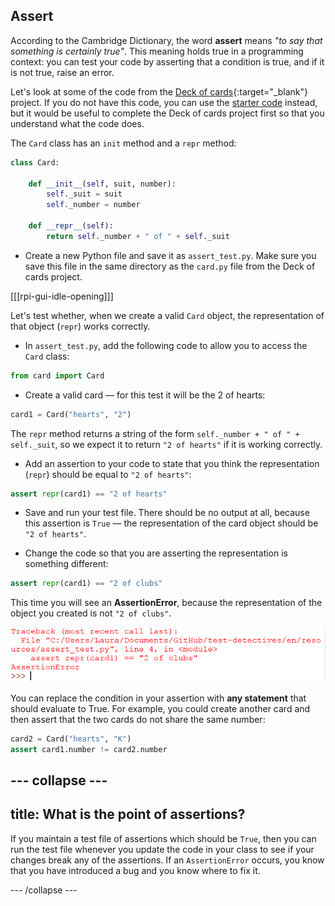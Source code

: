 ## Assert

According to the Cambridge Dictionary, the word **assert** means _"to say that something is certainly true"_. This meaning holds true in a programming context: you can test your code by asserting that a condition is true, and if it is not true, raise an error.

Let's look at some of the code from the [Deck of cards](https://projects.raspberrypi.org/en/projects/deck-of-cards){:target="_blank"} project. If you do not have this code, you can use the [starter code](resources/card.py) instead, but it would be useful to complete the Deck of cards project first so that you understand what the code does.

The `Card` class has an `init` method and a `repr` method:

```python
class Card:

    def __init__(self, suit, number):
        self._suit = suit
        self._number = number

    def __repr__(self):
        return self._number + " of " + self._suit
```

+ Create a new Python file and save it as `assert_test.py`. Make sure you save this file in the same directory as the `card.py` file from the Deck of cards project.

[[[rpi-gui-idle-opening]]]

Let's test whether, when we create a valid `Card` object, the representation of that object (`repr`) works correctly.

+ In `assert_test.py`, add the following code to allow you to access the `Card` class:

```python
from card import Card
```

+ Create a valid card — for this test it will be the 2 of hearts:

```python
card1 = Card("hearts", "2")
```

The `repr` method returns a string of the form `self._number + " of " + self._suit`, so we expect it to return `"2 of hearts"` if it is working correctly.

+ Add an assertion to your code to state that you think the representation (`repr`) should be equal to `"2 of hearts"`:

```python
assert repr(card1) == "2 of hearts"
```

+ Save and run your test file. There should be no output at all, because this assertion is `True` — the representation of the card object should be `"2 of hearts"`.

+ Change the code so that you are asserting the representation is something different:

```python
assert repr(card1) == "2 of clubs"
```

This time you will see an **AssertionError**, because the representation of the object you created is not `"2 of clubs"`.

![Not the 2 of clubs](images/not-two-clubs.png)

You can replace the condition in your assertion with **any statement** that should evaluate to True. For example, you could create another card and then assert that the two cards do not share the same number:

```Python
card2 = Card("hearts", "K")
assert card1.number != card2.number
```

--- collapse ---
---
title: What is the point of assertions?
---
If you maintain a test file of assertions which should be `True`, then you can run the test file whenever you update the code in your class to see if your changes break any of the assertions. If an `AssertionError` occurs, you know that you have introduced a bug and you know where to fix it.

--- /collapse ---
